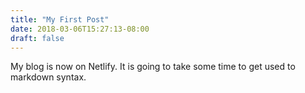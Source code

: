 ```yaml
---
title: "My First Post"
date: 2018-03-06T15:27:13-08:00
draft: false
---
```


My blog is now on Netlify. It is going to take some time to get used to markdown syntax.